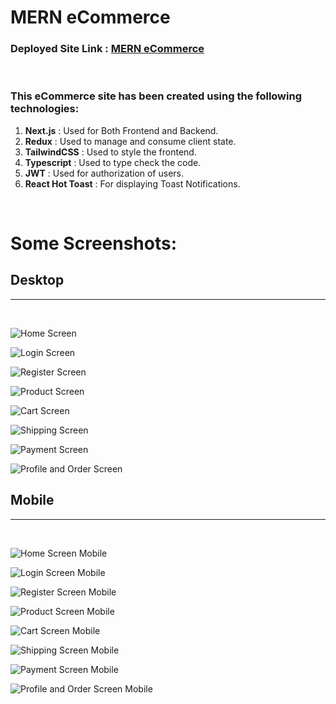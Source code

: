 # MERN eCommerce

### Deployed Site Link : [MERN eCommerce](https://mern-ecommerce-omega.vercel.app/)

<br>

### This eCommerce site has been created using the following technologies:

1. **Next.js** : Used for Both Frontend and Backend.
1. **Redux** : Used to manage and consume client state.
1. **TailwindCSS** : Used to style the frontend.
1. **Typescript** : Used to type check the code.
1. **JWT** : Used for authorization of users.
1. **React Hot Toast** : For displaying Toast Notifications.

<br>

# Some Screenshots:

## Desktop

---

<br>

![Home Screen](./screenshots/desktop/1_home_screen.png)

![Login Screen](./screenshots/desktop/2_login_screen.png)

![Register Screen](./screenshots/desktop/3_register_screen.png)

![Product Screen](./screenshots/desktop/4_product_screen.png)

![Cart Screen](./screenshots/desktop/5_cart_screen.png)

![Shipping Screen](./screenshots/desktop/6_shipping_screen.png)

![Payment Screen](./screenshots/desktop/7_payment_screen.png)

![Profile and Order Screen](./screenshots/desktop/8_profile_and_order_screen.png)

## Mobile

---

<br>

![Home Screen Mobile](./screenshots/mobile/1_home_screen.png)

![Login Screen Mobile](./screenshots/mobile/2_login_screen.png)

![Register Screen Mobile](./screenshots/mobile/3_register_screen.png)

![Product Screen Mobile](./screenshots/mobile/4_product_screen.png)

![Cart Screen Mobile](./screenshots/mobile/5_cart_screen.png)

![Shipping Screen Mobile](./screenshots/mobile/6_shipping_screen.png)

![Payment Screen Mobile](./screenshots/mobile/7_payment_screen.png)

![Profile and Order Screen Mobile](./screenshots/mobile/8_profile_and_order_screen.png)
